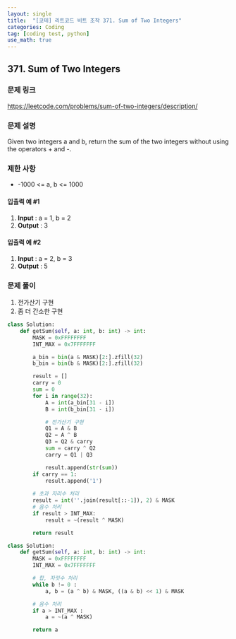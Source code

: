 ```yaml
---
layout: single
title:  "[코테] 리트코드 비트 조작 371. Sum of Two Integers"
categories: Coding
tag: [coding test, python]
use_math: true
---
```


## 371. Sum of Two Integers
### 문제 링크
<https://leetcode.com/problems/sum-of-two-integers/description/>

### 문제 설명
Given two integers a and b, return the sum of the two integers without using the operators + and -.

### 제한 사항
- -1000 <= a, b <= 1000

#### 입출력 예 #1 
1. **Input** : a = 1, b = 2
2. **Output** : 3

#### 입출력 예 #2
1. **Input** : a = 2, b = 3
2. **Output** : 5

### 문제 풀이
1. 전가산기 구현
2. 좀 더 간소한 구현


```python
class Solution:
    def getSum(self, a: int, b: int) -> int:
        MASK = 0xFFFFFFFF
        INT_MAX = 0x7FFFFFFF

        a_bin = bin(a & MASK)[2:].zfill(32)
        b_bin = bin(b & MASK)[2:].zfill(32)

        result = []
        carry = 0
        sum = 0
        for i in range(32):
            A = int(a_bin[31 - i])
            B = int(b_bin[31 - i])

            # 전가산기 구현
            Q1 = A & B
            Q2 = A ^ B
            Q3 = Q2 & carry
            sum = carry ^ Q2
            carry = Q1 | Q3

            result.append(str(sum))
        if carry == 1:
            result.append('1')
        
        # 초과 자리수 처리
        result = int(''.join(result[::-1]), 2) & MASK
        # 음수 처리
        if result > INT_MAX:
            result = ~(result ^ MASK)

        return result
```


```python
class Solution:
    def getSum(self, a: int, b: int) -> int:
        MASK = 0xFFFFFFFF
        INT_MAX = 0x7FFFFFFF

        # 합, 자릿수 처리
        while b != 0 :
            a, b = (a ^ b) & MASK, ((a & b) << 1) & MASK

        # 음수 처리
        if a > INT_MAX :
            a = ~(a ^ MASK)

        return a 
```
